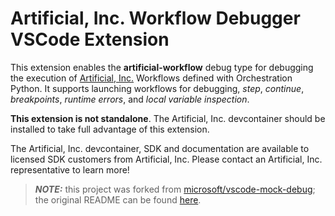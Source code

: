 # Artificial, Inc. Workflow Debugger VSCode Extension

This extension enables the **artificial-workflow** debug type for debugging the execution of [Artificial, Inc.](https://www.artificial.com) Workflows defined with Orchestration Python. It supports launching workflows for debugging, *step*, *continue*, *breakpoints*, *runtime errors*, and *local variable inspection*.

**This extension is not standalone**. The Artificial, Inc. devcontainer should be installed to take full advantage of this extension. 

The Artificial, Inc. devcontainer, SDK and documentation are available to licensed SDK customers from Artificial, Inc. Please contact an Artificial, Inc. representative to learn more!


> **_NOTE:_**  this project was forked from [microsoft/vscode-mock-debug](https://github.com/microsoft/vscode-mock-debug); the original README can be found [here](https://github.com/microsoft/vscode-mock-debug/blob/main/readme.md).

<br>
